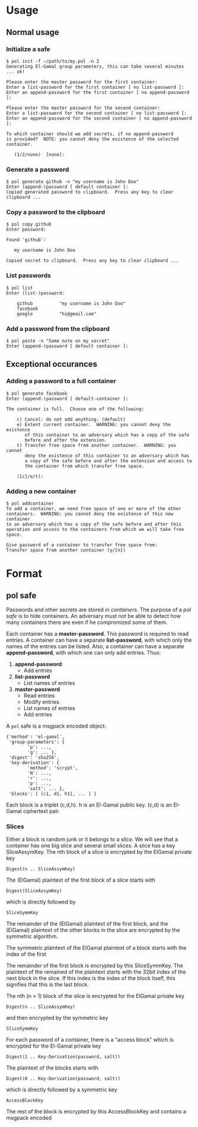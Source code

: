 
Usage
=====

Normal usage
------------

### Initialize a safe

    $ pol init -f ~/path/to/my.pol -n 2
    Generating El-Gamal group parameters, this can take several minutes ... ok!
    
    Please enter the master password for the first container:
    Enter a list-password for the first container [ no list-password ]:
    Enter an append-password for the first container [ no append-password ]:

    Please enter the master password for the second container:
    Enter a list-password for the second container [ no list-password ]:
    Enter an append-password for the second container [ no append-password ]:

    To which container should we add secrets, if no append-password
    is provided?  NOTE: you cannot deny the existence of the selected
    container.

       (1/2/none)  [none]:

### Generate a password

    $ pol generate github -n "my username is John Doo"
    Enter (append-)password [ default container ]:
    Copied generated password to clipboard.  Press any key to clear clipboard ...

### Copy a password to the clipboard

    $ pol copy github
    Enter password:

    Found 'github':
    
       my username is John Doo

    Copied secret to clipboard.  Press any key to clear clipboard ...

### List passwords

    $ pol list
    Enter (list-)password:
    
        github          "my username is John Doo"
        facebook
        google          "hi@gmail.com"

### Add a password from the clipboard

    $ pol paste -n "Some note on my secret"
    Enter (append-)password [ default container ]:

Exceptional occurances
----------------------

### Adding a password to a full container

    $ pol generate facebook
    Enter (append-)password [ default-container ]:

    The container is full.  Choose one of the following:

        c) Cancel: do not add anything. (default)
        e) Extent current container.  WARNING: you cannot deny the existence
           of this container to an adversary which has a copy of the safe
           before and after the extension.
        t) Transfer free space from another container.  WARNING: you cannot
           deny the existence of this container to an adversary which has
           a copy of the safe before and after the extension and access to
           the container from which transfer free space.

        ([c]/e/t):

### Adding a new container

    $ pol addcontainer
    To add a container, we need free space of one or more of the other
    containers.  WARNING: you cannot deny the existence of this new container
    to an adversary which has a copy of the safe before and after this
    operation and access to the containers from which we will take free space.

    Give password of a container to transfer free space from:
    Transfer space from another container (y/[n])

Format
======

pol safe
--------

Passwords and other secrets are stored in *containers*.  The purpose of
a *pol safe* is to hide containers.  An adversary must not be able
to detect how many containers there are even if he compromized some
of them.

Each container has a **master-password**.  This password is required
to read entries.  A container can have a separate **list-password**,
with which only the names of the entries can be listed.
Also, a container can have a separate **append-password**,
with which one can only add entries.  Thus:

   1. **append-password**:
      - Add entries
   2. **list-password**
      - List names of entries
   3. **master-password**
      - Read entries
      - Modify entries
      - List names of entries
      - Add entries

A `pol` safe is a msgpack encoded object:

    {'method': 'el-gamal',
     'group-parameters': {
            'p': ...,
            'g': ... },
     'digest': 'sha256',
     'key-derivation': {
            'method': 'scrypt',
            'N': ...,
            'r': ...,
            'p': ...,
            'salt': ... },
     'blocks': [ [c1, d1, h1], ... ] }

Each block is a triplet (c,d,h).  h is an El-Gamal public key.  (c,d) is
an El-Gamal ciphertext pair.

### Slices
Either a block is random junk or it belongs to a *slice*.
We will see that a container has one big slice and several small slices.
A slice has a key SliceAssymKey.  The nth block of a slice is encrypted
by the ElGamal private key

    Digest(n .. SliceAssymKey)

The (ElGamal)  plaintext of the first block of a slice starts with

    Digest(SliceAssymKey)

which is directly followed by

    SliceSymmKey

The remainder of the (ElGamal) plaintext of the first block, and the
(ElGamal) plaintext of the other blocks in the slice are encrypted
by the symmetric algorithm.

The symmetric plaintext of the ElGamal plaintext of a block starts
with the index of the first 

The remainder of the first block is encrypted by this SliceSymmKey.
The plaintext of the remained of the plaintext starts with the 32bit index
of the next block in the slice.  If this index is the index of the block
itself, this signifies that this is the last block.

The nth (n > 1) block of the slice is encrypted for the ElGamal private key

    Digest(n .. SliceAssymKey)

and then encrypted by the symmetric key

    SliceSymmKey



For each password of a container, there is a "access block" which
is encrypted for the El-Gamal private key

    Digest(1 .. Key-Derivation(password, salt))

The plaintext of the blocks starts with

    Digest(0 .. Key-Derivation(password, salt))

which is directly followed by a symmetric key

    AccessBlockKey

The rest of the block is encrypted by this AccessBlockKey and contains
a msgpack encoded


<!-- vim: set shiftwidth=4:tabstop=4:expandtab: -->
